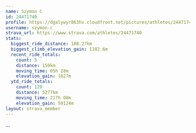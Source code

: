 ```yaml
---
name: Szymon C
id: 24471740
profile: https://dgalywyr863hv.cloudfront.net/pictures/athletes/24471740/7213253/3/large.jpg
username: szymon-c
strava_url: https://www.strava.com/athletes/24471740
stats:
  biggest_ride_distance: 180.27km
  biggest_climb_elevation_gain: 1102.6m
  recent_ride_totals:
    count: 5
    distance: 159km
    moving_time: 05h 28m
    elevation_gain: 1627m
  ytd_ride_totals:
    count: 129
    distance: 5277km
    moving_time: 217h 08m
    elevation_gain: 50124m
layout: strava_member
--- 
```

...
